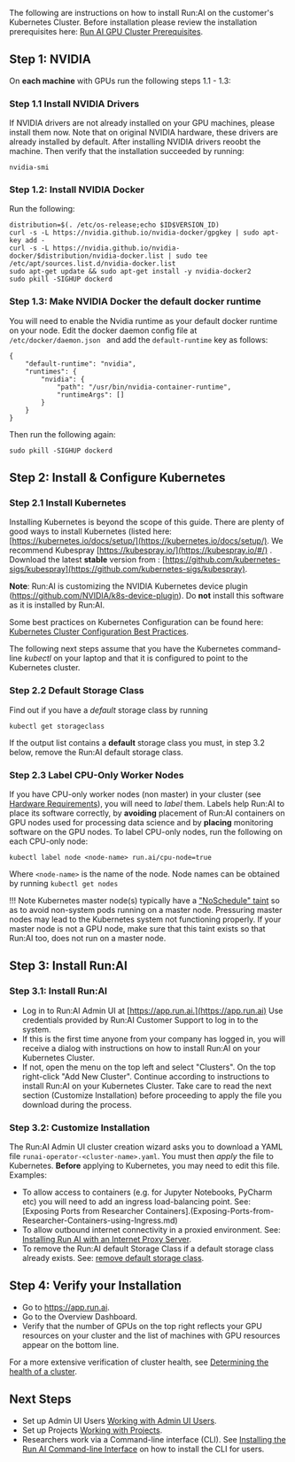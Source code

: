 The following are instructions on how to install Run:AI on the customer's Kubernetes Cluster. Before installation please review the installation prerequisites here: [Run AI GPU Cluster Prerequisites](cluster-prerequisites.md).


## Step 1: NVIDIA

On __each machine__ with GPUs run the following steps 1.1 - 1.3:

### Step 1.1 Install NVIDIA Drivers

If NVIDIA drivers are not already installed on your GPU machines, please install them now. Note that on original NVIDIA hardware, these drivers are already installed by default. 
After installing NVIDIA drivers reoobt the machine. Then verify that the installation succeeded by running:

    nvidia-smi

### Step 1.2: Install NVIDIA Docker

Run the following:

    distribution=$(. /etc/os-release;echo $ID$VERSION_ID)
    curl -s -L https://nvidia.github.io/nvidia-docker/gpgkey | sudo apt-key add -
    curl -s -L https://nvidia.github.io/nvidia-docker/$distribution/nvidia-docker.list | sudo tee /etc/apt/sources.list.d/nvidia-docker.list
    sudo apt-get update && sudo apt-get install -y nvidia-docker2
    sudo pkill -SIGHUP dockerd

### Step 1.3: Make NVIDIA Docker the default docker runtime

You will need to enable the Nvidia runtime as your default docker runtime on your node. Edit the docker daemon config file at ``/etc/docker/daemon.json `` and add the ``default-runtime`` key as follows: 

    {
        "default-runtime": "nvidia",
        "runtimes": {
            "nvidia": {
                "path": "/usr/bin/nvidia-container-runtime",
                "runtimeArgs": []
            }
        }
    }

Then run the following again:

    sudo pkill -SIGHUP dockerd


## Step 2: Install & Configure Kubernetes

### Step 2.1 Install Kubernetes

Installing Kubernetes is beyond the scope of this guide. There are plenty of good ways to install Kubernetes (listed here: [https://kubernetes.io/docs/setup/](https://kubernetes.io/docs/setup/). We recommend Kubespray [https://kubespray.io/](https://kubespray.io/#/) . Download the latest __stable__ version from  : [https://github.com/kubernetes-sigs/kubespray](https://github.com/kubernetes-sigs/kubespray). 

__Note__: Run:AI is customizing the NVIDIA Kubernetes device plugin (<https://github.com/NVIDIA/k8s-device-plugin>). Do __not__ install this software as it is installed by Run:AI. 

Some best practices on Kubernetes Configuration can be found here: [Kubernetes Cluster Configuration Best Practices](Kubernetes-Cluster-Configuration-Best-Practices.md).

The following next steps assume that you have the Kubernetes command-line _kubectl_ on your laptop and that it is configured to point to the Kubernetes cluster.

### Step 2.2 Default Storage Class

Find out if you have a _default_ storage class by running

    kubectl get storageclass

If the output list contains a __default__ storage class you must, in step 3.2 below, remove the Run:AI default storage class.

### Step 2.3 Label CPU-Only Worker Nodes

If you have CPU-only worker nodes (non master) in your cluster (see [Hardware Requirements](../Run-AI-GPU-Cluster-Prerequisites/#hardware-requirements)), you will need to _label_ them. Labels help Run:AI to place its software correctly, by __avoiding__ placement of Run:AI containers on GPU nodes used for processing data science and by __placing__ monitoring software on the GPU nodes. To label CPU-only nodes, run the following on each CPU-only node:

    kubectl label node <node-name> run.ai/cpu-node=true

Where ``<node-name>`` is the name of the node. Node names can be obtained by running ``kubectl get nodes``

!!! Note
    Kubernetes master node(s) typically have a ["NoSchedule" taint](https://kubernetes.io/docs/concepts/scheduling-eviction/taint-and-toleration/) so as to avoid non-system pods running on a master node. Pressuring master nodes may lead to the Kubernetes system not functioning properly. If your master node is not a GPU node, make sure that this taint exists so that Run:AI too, does not run on a master node.

## Step 3: Install Run:AI

### Step 3.1: Install Run:AI

*   Log in to Run:AI Admin UI at [https://app.run.ai.](https://app.run.ai) Use credentials provided by Run:AI Customer Support to log in to the system.
*   If this is the first time anyone from your company has logged in, you will receive a dialog with instructions on how to install Run:AI on your Kubernetes Cluster.
*   If not, open the menu on the top left and select "Clusters". On the top right-click "Add New Cluster". Continue according to instructions to install Run:AI on your Kubernetes Cluster. Take care to read the next section (Customize Installation) before proceeding to apply the file you download during the process.

### Step 3.2: Customize Installation

The Run:AI Admin UI cluster creation wizard asks you to download a YAML file ``runai-operator-<cluster-name>.yaml``. You must then _apply_ the file to Kubernetes. __Before__ applying to Kubernetes, you may need to edit this file. Examples:

* To allow access to containers (e.g. for Jupyter Notebooks, PyCharm etc) you will need to add an ingress load-balancing point. See: [Exposing Ports from Researcher Containers].(Exposing-Ports-from-Researcher-Containers-using-Ingress.md)
* To allow outbound internet connectivity in a proxied environment. See: [Installing Run AI with an Internet Proxy Server](Installing-Run-AI-with-an-Internet-Proxy-Server-.md).
* To remove the Run:AI default Storage Class if a default storage class already exists. See: [remove default storage class](../Troubleshooting-a-Run-AI-Cluster-Installation/#internal-database-has-not-started).

## Step 4: Verify your Installation

*   Go to <https://app.run.ai>.
*   Go to the Overview Dashboard.
*   Verify that the number of GPUs on the top right reflects your GPU resources on your cluster and the list of machines with GPU resources appear on the bottom line.

For a more extensive verification of cluster health, see [Determining the health of a cluster](../Troubleshooting-a-Run-AI-Cluster-Installation/#determining-the-health-of-a-runai-cluster).

## Next Steps

* Set up Admin UI Users [Working with Admin UI Users](../Admin-User-Interface-Setup/Adding-Updating-and-Deleting-Admin-UI-Users.md).
* Set up Projects [Working with Projects](../Admin-User-Interface-Setup/Working-with-Projects.md).
* Researchers work via a Command-line interface (CLI). See  [Installing the Run AI Command-line Interface](../Researcher-Setup/cli-install.md) on how to install the CLI for users.
